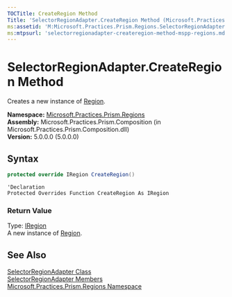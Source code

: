 ```yaml
---
TOCTitle: CreateRegion Method
Title: 'SelectorRegionAdapter.CreateRegion Method (Microsoft.Practices.Prism.Regions)'
ms:assetid: 'M:Microsoft.Practices.Prism.Regions.SelectorRegionAdapter.CreateRegion'
ms:mtpsurl: 'selectorregionadapter-createregion-method-mspp-regions.md'
---
```


# SelectorRegionAdapter.CreateRegion Method

Creates a new instance of [Region](/patterns-practices/reference/region-class-mspp-regions).

**Namespace:** [Microsoft.Practices.Prism.Regions](/patterns-practices/reference/mspp-regions-namespace)  
**Assembly:** Microsoft.Practices.Prism.Composition (in Microsoft.Practices.Prism.Composition.dll)  
**Version:** 5.0.0.0 (5.0.0.0)

## Syntax
```C#
protected override IRegion CreateRegion()
```
```VB
'Declaration
Protected Overrides Function CreateRegion As IRegion
```
### Return Value

Type: [IRegion](/patterns-practices/reference/iregion-interface-mspp-regions)   
A new instance of [Region](/patterns-practices/reference/region-class-mspp-regions).

## See Also

[SelectorRegionAdapter Class](/patterns-practices/reference/selectorregionadapter-class-mspp-regions)  
[SelectorRegionAdapter Members](/patterns-practices/reference/selectorregionadapter-members-mspp-regions)  
[Microsoft.Practices.Prism.Regions Namespace](/patterns-practices/reference/mspp-regions-namespace)